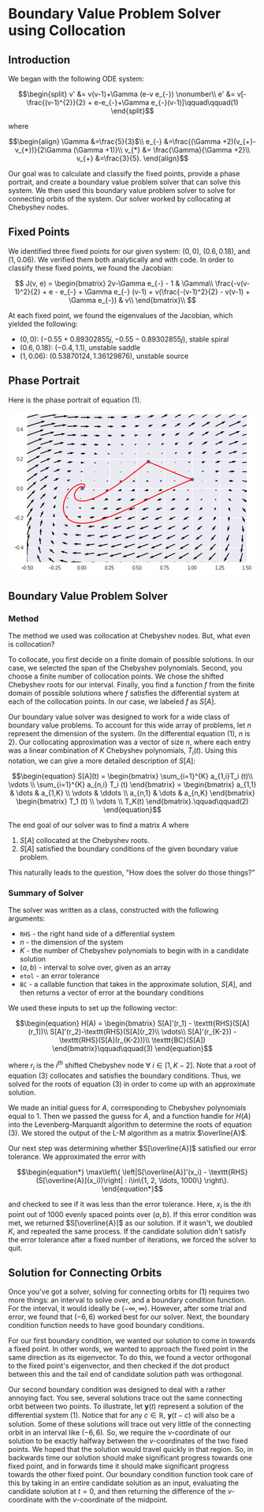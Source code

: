 # Boundary Value Problem Solver using Collocation

## Introduction

We began with the following ODE system:

```math
\begin{split}
    v' &= v(v-1)+\Gamma (e-v e_{-}) \nonumber\\
    e' &= v[-\frac{(v-1)^{2}}{2} + e-e_{-}+\Gamma e_{-}(v-1)]\qquad\qquad(1)
\end{split}
```

where

```math
\begin{align}
  \Gamma &=\frac{5}{3}$\\
  e_{-} &=\frac{(\Gamma +2)(v_{+}-v_{*})}{2\Gamma (\Gamma +1)}\\
  v_{*} &= \frac{\Gamma}{\Gamma +2}\\
  v_{+} &=\frac{3}{5}.
\end{align}
```

Our goal was to calculate and classify the fixed points, provide a phase portrait, and create a boundary value problem solver that can solve this system. We then used this boundary value problem solver to solve for connecting orbits of the system. Our solver worked by collocating at Chebyshev nodes.

## Fixed Points

We identified three fixed points for our given system: $(0,0)$, $(0.6,0.18)$, and $(1,0.06)$.  We verified them both analytically and with code. In order to classify these fixed points, we found the Jacobian:

$$
J(v, e) = \begin{bmatrix}
2v-\Gamma e_{-} - 1 & \Gamma\\
\frac{-v(v-1)^2}{2} + e - e_{-} + \Gamma e_{-} (v-1) + v(\frac{-(v-1)^2}{2} - v(v-1) + \Gamma e_{-}) & v\\
\end{bmatrix}\\
$$

At each fixed point, we found the eigenvalues of the Jacobian, which yielded the following:

- $(0,0)$: $(-0.55+0.89302855j,-0.55-0.89302855j)$, stable spiral
- $(0.6,0.18)$: $(-0.4,1.1)$, unstable saddle
- $(1,0.06)$: $(0.53870124,1.36129876)$, unstable source

## Phase Portrait

Here is the phase portrait of equation (1).

<div align="center">

  <img src="graphics/good_phase_portrait.png">
</div>

## Boundary Value Problem Solver

### Method

The method we used was collocation at Chebyshev nodes. But, what even is collocation?

To collocate, you first decide on a finite domain of possible solutions.  In our case, we selected the span of the Chebyshev polynomials. Second, you choose a finite number of collocation points. We chose the shifted Chebyshev roots for our interval. Finally, you find a function $f$ from the finite domain of possible solutions where $f$ satisfies the differential system at each of the collocation points.  In our case, we labeled $f$ as $S[A]$.

Our boundary value solver was designed to work for a wide class of boundary value problems.  To account for this wide array of problems, let $n$ represent the dimension of the system. (In the differential equation (1), $n$ is $2$).  Our collocating approximation was a vector of size $n$, where each entry was a linear combination of $K$ Chebyshev polynomials, $T_i (t)$.  Using this notation, we can give a more detailed description of $S[A]$:

```math
\begin{equation}
 S[A](t) = 
\begin{bmatrix}
\sum_{i=1}^{K} a_{1,i}T_i (t)\\
\vdots \\
\sum_{i=1}^{K} a_{n,i} T_i (t)
\end{bmatrix}
=
\begin{bmatrix}
a_{1,1} & \dots & a_{1,K} \\
\vdots & \ddots \\
a_{n,1} & \dots & a_{n,K}
\end{bmatrix}
\begin{bmatrix}
T_1 (t) \\
\vdots \\
T_K(t)
\end{bmatrix}.\qquad\qquad(2)
\end{equation}
```

The end goal of our solver was to find a matrix $A$ where

1. $S[A]$ collocated at the Chebyshev roots.
2. $S[A]$ satisfied the boundary conditions of the given boundary value problem.

This naturally leads to the question, "How does the solver do those things?"

### Summary of Solver

The solver was written as a class, constructed with the following arguments:
- `RHS` - the right hand side of a differential system
- $n$ - the dimension of the system
- $K$ - the number of Chebyshev polynomials to begin with in a candidate solution
- $(a, b)$ - interval to solve over, given as an array
- `etol` - an error tolerance 
- `BC` - a callable function that takes in the approximate solution, $S[A]$, and then returns a vector of error at the boundary conditions

We used these inputs to set up the following vector:

```math
\begin{equation}
    H(A) = 
    \begin{bmatrix}
    S[A]'(r_1) - \texttt{RHS}(S[A](r_1))\\
    S[A]'(r_2)-\texttt{RHS}(S[A](r_2)\\
    \vdots\\
    S[A]'(r_{K-2}) - \texttt{RHS}(S[A](r_{K-2}))\\
    \texttt{BC}(S[A])
    \end{bmatrix}\qquad\qquad(3)
\end{equation}
```

where $r_i$ is the $i^{th}$ shifted Chebyshev node $\forall ~ i \in [1,K-2]$. Note that a root of equation (3) collocates and satisfies the boundary conditions. Thus, we solved for the roots of equation (3) in order to come up with an approximate solution.

We made an initial guess for $A$, corresponding to Chebyshev polynomials equal to 1.  Then we passed the guess for $A$, and a function handle for $H(A)$ into the Levenberg-Marquardt algorithm to determine the roots of equation (3). We stored the output of the L-M algorithm as a matrix $\overline{A}$.

Our next step was determining whether $S[\overline{A}]$ satisfied our error tolerance. We approximated the error with

```math
\begin{equation*}
    \max\left\{ \left|S[\overline{A}]'(x_i) - \texttt{RHS}(S[\overline{A}](x_i))\right|  :  i\in\{1, 2, \ldots, 1000\} \right\}.
\end{equation*}
```

and checked to see if it was less than the error tolerance. Here, $x_i$ is the $i$th point out of 1000 evenly spaced points over $(a,b)$. If this error condition was met, we returned $S[\overline{A}]$ as our solution. If it wasn't, we doubled $K$, and repeated the same process. If the candidate solution didn't satisfy the error tolerance after a fixed number of iterations, we forced the solver to quit.

## Solution for Connecting Orbits

Once you've got a solver, solving for connecting orbits for (1) requires two more things: an interval to solve over, and a boundary condition function. For the interval, it would ideally be $(-\infty,\infty)$. However, after some trial and error, we found that $(-6,6)$ worked best for our solver. Next, the boundary condition function needs to have good boundary conditions.

For our first boundary condition, we wanted our solution to come in towards a fixed point. In other words, we wanted to approach the fixed point in the same direction as its eigenvector. To do this, we found a vector orthogonal to the fixed point's eigenvector, and then checked if the dot product between this and the tail end of candidate solution path was orthogonal.

Our second boundary condition was designed to deal with a rather annoying fact.  You see, several solutions trace out the same connecting orbit between two points.  To illustrate, let $\mathbf{y}(t)$ represent a solution of the differential system (1).  Notice that for any $c \in \mathbb{R}$, $\mathbf{y}(t-c)$ will also be a solution. Some of these solutions will trace out very little of the connecting orbit in an interval like $(-6, 6)$. So, we require the $v$-coordinate of our solution to be exactly halfway between the $v$-coordinates of the two fixed points.  We hoped that the solution would travel quickly in that region.  So, in backwards time our solution should make significant progress towards one fixed point, and in forwards time it should make significant progress towards the other fixed point. Our boundary condition function took care of this by taking in an entire candidate solution as an input, evaluating the candidate solution at $t=0$, and then returning the difference of the $v$-coordinate with the $v$-coordinate of the midpoint.
